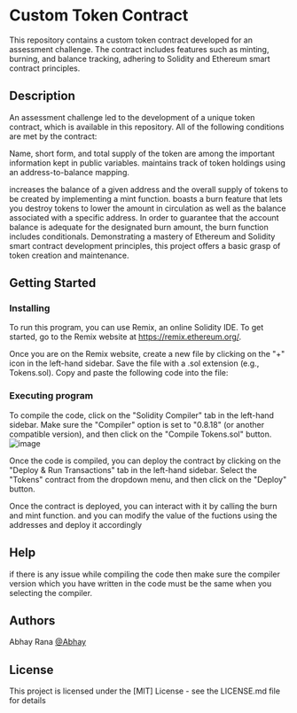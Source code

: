 # Custom Token Contract 
This repository contains a custom token contract developed for an assessment challenge. The contract includes features such as minting, burning, and balance tracking, adhering to Solidity and Ethereum smart contract principles.


## Description

An assessment challenge led to the development of a unique token contract, which is available in this repository. All of the following conditions are met by the contract:

Name, short form, and total supply of the token are among the important information kept in public variables.
maintains track of token holdings using an address-to-balance mapping.

increases the balance of a given address and the overall supply of tokens to be created by implementing a mint function.
boasts a burn feature that lets you destroy tokens to lower the amount in circulation as well as the balance associated with a specific address.
In order to guarantee that the account balance is adequate for the designated burn amount, the burn function includes conditionals.
Demonstrating a mastery of Ethereum and Solidity smart contract development principles, this project offers a basic grasp of token creation and maintenance.

## Getting Started

### Installing
To run this program, you can use Remix, an online Solidity IDE. To get started, go to the Remix website at https://remix.ethereum.org/.

Once you are on the Remix website, create a new file by clicking on the "+" icon in the left-hand sidebar. Save the file with a .sol extension (e.g., Tokens.sol). Copy and paste the following code into the file:

### Executing program

To compile the code, click on the "Solidity Compiler" tab in the left-hand sidebar. Make sure the "Compiler" option is set to "0.8.18" (or another compatible version), and then click on the "Compile Tokens.sol" button.
![image](https://github.com/Abr-204/Solidity/blob/main/Solidity)

Once the code is compiled, you can deploy the contract by clicking on the "Deploy & Run Transactions" tab in the left-hand sidebar. Select the "Tokens" contract from the dropdown menu, and then click on the "Deploy" button.

Once the contract is deployed, you can interact with it by calling the burn and mint function. and you can modify the value of the fuctions using the addresses and deploy it accordingly

## Help
if there is any issue while compiling the code then make sure the compiler version which you have written in the code must be the same when you selecting the compiler.

## Authors

Abhay Rana
[@Abhay](https://www.linkedin.com/in/abhay-rana-0a25a6227/)

## License

This project is licensed under the [MIT] License - see the LICENSE.md file for details
